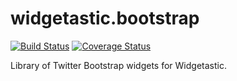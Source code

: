 # widgetastic.bootstrap
[![Build Status](https://travis-ci.org/quarckster/widgetastic.bootstrap.svg?branch=master)](https://travis-ci.org/quarckster/widgetastic.bootstrap)
[![Coverage Status](https://coveralls.io/repos/github/quarckster/widgetastic.bootstrap/badge.svg)](https://coveralls.io/github/quarckster/widgetastic.bootstrap)

Library of Twitter Bootstrap widgets for Widgetastic.
